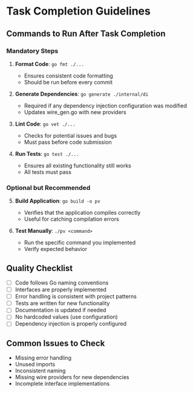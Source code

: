 # Task Completion Guidelines

## Commands to Run After Task Completion

### Mandatory Steps
1. **Format Code**: `go fmt ./...`
   - Ensures consistent code formatting
   - Should be run before every commit

2. **Generate Dependencies**: `go generate ./internal/di`
   - Required if any dependency injection configuration was modified
   - Updates wire_gen.go with new providers

3. **Lint Code**: `go vet ./...`
   - Checks for potential issues and bugs
   - Must pass before code submission

4. **Run Tests**: `go test ./...`
   - Ensures all existing functionality still works
   - All tests must pass

### Optional but Recommended
5. **Build Application**: `go build -o pv`
   - Verifies that the application compiles correctly
   - Useful for catching compilation errors

6. **Test Manually**: `./pv <command>`
   - Run the specific command you implemented
   - Verify expected behavior

## Quality Checklist
- [ ] Code follows Go naming conventions
- [ ] Interfaces are properly implemented
- [ ] Error handling is consistent with project patterns
- [ ] Tests are written for new functionality
- [ ] Documentation is updated if needed
- [ ] No hardcoded values (use configuration)
- [ ] Dependency injection is properly configured

## Common Issues to Check
- Missing error handling
- Unused imports
- Inconsistent naming
- Missing wire providers for new dependencies
- Incomplete interface implementations